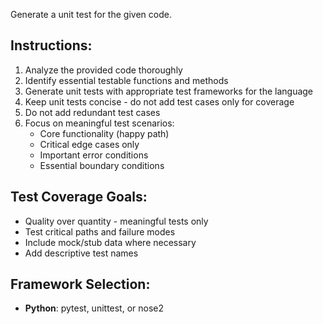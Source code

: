 Generate a unit test for the given code.

## Instructions:
1. Analyze the provided code thoroughly
2. Identify essential testable functions and methods
3. Generate unit tests with appropriate test frameworks for the language
4. Keep unit tests concise - do not add test cases only for coverage
5. Do not add redundant test cases
6. Focus on meaningful test scenarios:
   - Core functionality (happy path)
   - Critical edge cases only
   - Important error conditions
   - Essential boundary conditions

## Test Coverage Goals:
- Quality over quantity - meaningful tests only
- Test critical paths and failure modes
- Include mock/stub data where necessary
- Add descriptive test names

## Framework Selection:
- **Python**: pytest, unittest, or nose2

